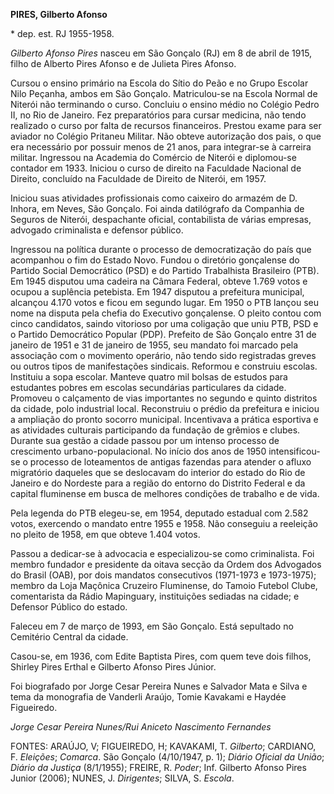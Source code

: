**PIRES, Gilberto Afonso**

\* dep. est. RJ 1955-1958.

*Gilberto Afonso Pires* nasceu em São Gonçalo (RJ) em 8 de abril de
1915, filho de Alberto Pires Afonso e de Julieta Pires Afonso.

Cursou o ensino primário na Escola do Sítio do Peão e no Grupo Escolar
Nilo Peçanha, ambos em São Gonçalo. Matriculou-se na Escola Normal de
Niterói não terminando o curso. Concluiu o ensino médio no Colégio Pedro
II, no Rio de Janeiro. Fez preparatórios para cursar medicina, não tendo
realizado o curso por falta de recursos financeiros. Prestou exame para
ser aviador no Colégio Pritaneu Militar. Não obteve autorização dos
pais, o que era necessário por possuir menos de 21 anos, para
integrar-se à carreira militar. Ingressou na Academia do Comércio de
Niterói e diplomou-se contador em 1933. Iniciou o curso de direito na
Faculdade Nacional de Direito, concluído na Faculdade de Direito de
Niterói, em 1957.

Iniciou suas atividades profissionais como caixeiro do armazém de D.
Inhora, em Neves, São Gonçalo. Foi ainda datilógrafo da Companhia de
Seguros de Niterói, despachante oficial, contabilista de várias
empresas, advogado criminalista e defensor público.

Ingressou na política durante o processo de democratização do país que
acompanhou o fim do Estado Novo. Fundou o diretório gonçalense do
Partido Social Democrático (PSD) e do Partido Trabalhista Brasileiro
(PTB). Em 1945 disputou uma cadeira na Câmara Federal, obteve 1.769
votos e ocupou a suplência petebista. Em 1947 disputou a prefeitura
municipal, alcançou 4.170 votos e ficou em segundo lugar. Em 1950 o PTB
lançou seu nome na disputa pela chefia do Executivo gonçalense. O pleito
contou com cinco candidatos, saindo vitorioso por uma coligação que uniu
PTB, PSD e o Partido Democrático Popular (PDP). Prefeito de São Gonçalo
entre 31 de janeiro de 1951 e 31 de janeiro de 1955, seu mandato foi
marcado pela associação com o movimento operário, não tendo sido
registradas greves ou outros tipos de manifestações sindicais. Reformou
e construiu escolas. Instituiu a sopa escolar. Manteve quatro mil bolsas
de estudos para estudantes pobres em escolas secundárias particulares da
cidade. Promoveu o calçamento de vias importantes no segundo e quinto
distritos da cidade, polo industrial local. Reconstruiu o prédio da
prefeitura e iniciou a ampliação do pronto socorro municipal.
Incentivava a prática esportiva e as atividades culturais participando
da fundação de grêmios e clubes. Durante sua gestão a cidade passou por
um intenso processo de crescimento urbano-populacional. No início dos
anos de 1950 intensificou-se o processo de loteamentos de antigas
fazendas para atender o afluxo migratório daqueles que se deslocavam do
interior do estado do Rio de Janeiro e do Nordeste para a região do
entorno do Distrito Federal e da capital fluminense em busca de melhores
condições de trabalho e de vida.

Pela legenda do PTB elegeu-se, em 1954, deputado estadual com 2.582
votos, exercendo o mandato entre 1955 e 1958. Não conseguiu a reeleição
no pleito de 1958, em que obteve 1.404 votos.

Passou a dedicar-se à advocacia e especializou-se como criminalista. Foi
membro fundador e presidente da oitava secção da Ordem dos Advogados do
Brasil (OAB), por dois mandatos consecutivos (1971-1973 e 1973-1975);
membro da Loja Maçônica Cruzeiro Fluminense, do Tamoio Futebol Clube,
comentarista da Rádio Mapinguary, instituições sediadas na cidade; e
Defensor Público do estado.

Faleceu em 7 de março de 1993, em São Gonçalo. Está sepultado no
Cemitério Central da cidade.

Casou-se, em 1936, com Edite Baptista Pires, com quem teve dois filhos,
Shirley Pires Erthal e Gilberto Afonso Pires Júnior.

Foi biografado por Jorge Cesar Pereira Nunes e Salvador Mata e Silva e
tema da monografia de Vanderli Araújo, Tomie Kavakami e Haydée
Figueiredo.

*Jorge Cesar Pereira Nunes/Rui Aniceto Nascimento Fernandes*

FONTES: ARAÚJO, V; FIGUEIREDO, H; KAVAKAMI, T. *Gilberto*; CARDIANO, F.
*Eleições*; *Comarca*. São Gonçalo (4/10/1947, p. 1); *Diário Oficial da
União*; *Diário da Justiça* (8/1/1955); FREIRE, R. *Poder*; Inf.
Gilberto Afonso Pires Junior (2006); NUNES, J. *Dirigentes*; SILVA, S.
*Escola*.
